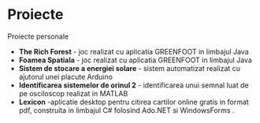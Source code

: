 # Proiecte
Proiecte personale
- **The Rich Forest** - joc realizat cu aplicatia GREENFOOT in limbajul Java
- **Foamea Spatiala** - joc realizat cu aplicatia GREENFOOT in limbajul Java
- **Sistem de stocare a energiei solare** - sistem automatizat realizat cu ajutorul unei placute Arduino
- **Identificarea sistemelor de orinul 2** - identificarea unui semnal luat de pe osciloscop realizat in MATLAB 
- **Lexicon** -aplicatie desktop pentru citirea cartilor online gratis in format pdf, construita in limbajul C# folosind Ado.NET si WindowsForms .
